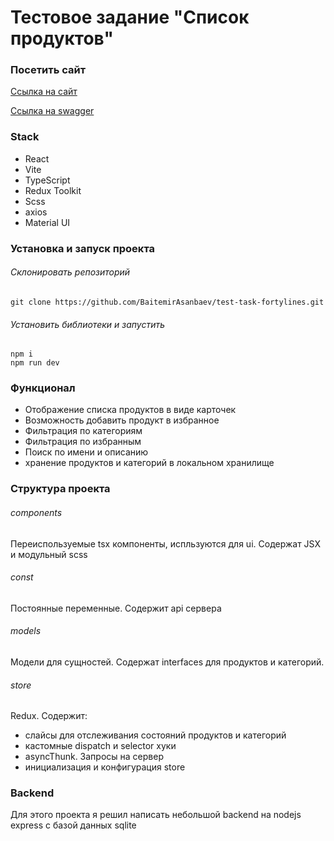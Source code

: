 # Тестовое задание "Список продуктов"

### Посетить сайт
<a href="https://test-task-fortylines.vercel.app/" _blank="true">Ссылка на сайт</a>

<a href="https://test-task-fortylines-backend.onrender.com/swagger" _blank="true">Ссылка на swagger</a>

### Stack
- React
- Vite
- TypeScript
- Redux Toolkit
- Scss
- axios
- Material UI

###  Установка и запуск проекта

###### Склонировать репозиторий
```shell
git clone https://github.com/BaitemirAsanbaev/test-task-fortylines.git
```

###### Установить библиотеки и запустить
```shell
npm i
npm run dev
```

### Функционал
- Отображение списка продуктов в виде карточек
- Возможность добавить продукт в избранное
- Фильтрация по категориям
- Фильтрация по избранным
- Поиск по имени и описанию
- хранение продуктов и категорий в локальном хранилище

### Структура проекта

###### components
Переиспользуемые tsx компоненты, испльзуются для ui. Содержат JSX и модульный scss
###### const
Постоянные переменные. Содержит api сервера
###### models
Модели для сущностей. Содержат interfaces для продуктов и категорий.
###### store
Redux. Содержит:
- слайсы для отслеживания состояний продуктов и категорий
- кастомные dispatch и selector хуки
- asyncThunk. Запросы на сервер
- инициализация и конфигурация store

### Backend
Для этого проекта я решил написать небольшой backend на nodejs express с базой данных sqlite